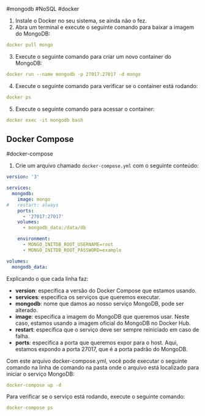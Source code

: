 #mongodb #NoSQL #docker

1. Instale o Docker no seu sistema, se ainda não o fez.
2. Abra um terminal e execute o seguinte comando para baixar a imagem do MongoDB:

```yaml
docker pull mongo
```

3. Execute o seguinte comando para criar um novo container do MongoDB:

```yaml
docker run --name mongodb -p 27017:27017 -d mongo
```

4. Execute o seguinte comando para verificar se o container está rodando:

```yaml
docker ps
```

5. Execute o seguinte comando para acessar o container:

```yaml
docker exec -it mongodb bash
```

## Docker Compose

#docker-compose 
1. Crie um arquivo chamado `docker-compose.yml` com o seguinte conteúdo:

```yaml
version: '3'

services:
  mongodb:
    image: mongo
#   restart: always
    ports:
      - '27017:27017'
    volumes:
      - mongodb_data:/data/db

    environment:
      - MONGO_INITDB_ROOT_USERNAME=root
      - MONGO_INITDB_ROOT_PASSWORD=example

volumes:
  mongodb_data:

```

Explicando o que cada linha faz:

- **version**: especifica a versão do Docker Compose que estamos usando.
- **services**: especifica os serviços que queremos executar.
- **mongodb**: nome que damos ao nosso serviço MongoDB, pode ser alterado.
- **image**: especifica a imagem do MongoDB que queremos usar. Neste caso, estamos usando a imagem oficial do MongoDB no Docker Hub.
- **restart**: especifica que o serviço deve ser sempre reiniciado em caso de falha.
- **ports**: especifica a porta que queremos expor para o host. Aqui, estamos expondo a porta 27017, que é a porta padrão do MongoDB.

Com este arquivo docker-compose.yml, você pode executar o seguinte comando na linha de comando na pasta onde o arquivo está localizado para iniciar o serviço MongoDB:

```yaml
docker-compose up -d
```

Para verificar se o serviço está rodando, execute o seguinte comando:

```yaml
docker-compose ps
```